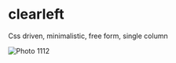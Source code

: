 clearleft
=========

Css driven, minimalistic, free form, single column

![Photo 1112](https://dl.dropboxusercontent.com/u/6084840/Photo%201112.jpeg)
